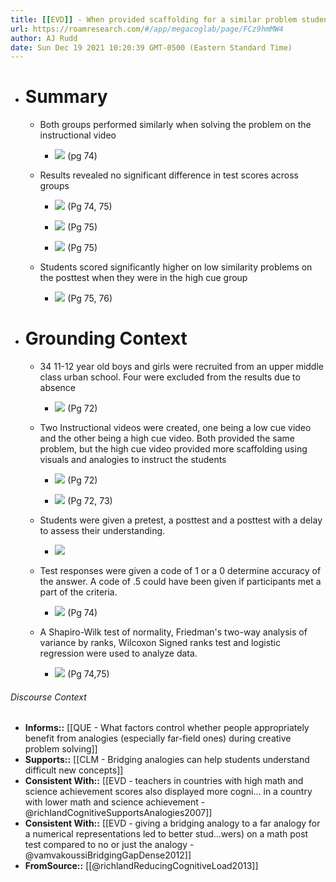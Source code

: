 ```yaml
---
title: [[EVD]] - When provided scaffolding for a similar problem students performed similarly compared to their peers given little scaffolding, however, when asked to solve problems with low similarity the group provided scaffolding performed significantly better. - [[@richlandReducingCognitiveLoad2013]]
url: https://roamresearch.com/#/app/megacoglab/page/FCz9hmMW4
author: AJ Rudd
date: Sun Dec 19 2021 10:20:39 GMT-0500 (Eastern Standard Time)
---
```


- # Summary

    - Both groups performed similarly when solving the problem on the instructional video

        - ![](https://firebasestorage.googleapis.com/v0/b/firescript-577a2.appspot.com/o/imgs%2Fapp%2Fmegacoglab%2FYSxBjMVwfC.png?alt=media&token=e963d0d5-9589-4bce-a671-8877a899a13f) (pg 74)

    - Results revealed no significant difference in test scores across groups

        - ![](https://firebasestorage.googleapis.com/v0/b/firescript-577a2.appspot.com/o/imgs%2Fapp%2Fmegacoglab%2FHECxnbkPWH.png?alt=media&token=389dde89-93d6-4142-ad11-0df461203730) (Pg 74, 75)

        - ![](https://firebasestorage.googleapis.com/v0/b/firescript-577a2.appspot.com/o/imgs%2Fapp%2Fmegacoglab%2F83tloVtrd-.png?alt=media&token=9fb65de1-50e8-4c03-8cdc-19c25fec1a31) (Pg 75)

        - ![](https://firebasestorage.googleapis.com/v0/b/firescript-577a2.appspot.com/o/imgs%2Fapp%2Fmegacoglab%2FJbTmih51Q6.png?alt=media&token=e7251cb2-21b8-49f1-b9fb-1ace03cb9c16) (Pg 75)

    - Students scored significantly higher on low similarity problems on the posttest when they were in the high cue group

        - ![](https://firebasestorage.googleapis.com/v0/b/firescript-577a2.appspot.com/o/imgs%2Fapp%2Fmegacoglab%2F49xXBycFWk.png?alt=media&token=c2117377-ef91-4860-8788-339dcf19aee8) (Pg 75, 76)
- # Grounding Context

    - 34 11-12 year old boys and girls were recruited from an upper middle class urban school. Four were excluded from the results due to absence

        - ![](https://firebasestorage.googleapis.com/v0/b/firescript-577a2.appspot.com/o/imgs%2Fapp%2Fmegacoglab%2FWhYnySBddr.png?alt=media&token=823ff0c9-84ff-42e9-a069-067a54bde04f) (Pg 72)

    - Two Instructional videos were created, one being a low cue video and the other being a high cue video. Both provided the same problem, but the high cue video provided more scaffolding using visuals and analogies to instruct the students

        - ![](https://firebasestorage.googleapis.com/v0/b/firescript-577a2.appspot.com/o/imgs%2Fapp%2Fmegacoglab%2Fg1iZiCpDRr.png?alt=media&token=57dff8f8-c545-41dd-86c1-6b9aee2155e4) (Pg 72)

        - ![](https://firebasestorage.googleapis.com/v0/b/firescript-577a2.appspot.com/o/imgs%2Fapp%2Fmegacoglab%2F5rOiRcBHpa.png?alt=media&token=0eb40999-81ba-4a33-a782-7b9731fde923) (Pg 72, 73)

    - Students were given a pretest, a posttest and a posttest with a delay to assess their understanding.

        - ![](https://firebasestorage.googleapis.com/v0/b/firescript-577a2.appspot.com/o/imgs%2Fapp%2Fmegacoglab%2FS8W53YwBQp.png?alt=media&token=a1a72e85-7d54-4bb7-bb81-4758c0a4778f)

    - Test responses were given a code of 1 or a 0 determine accuracy of the answer. A code of .5 could have been given if participants met a part of the criteria.

        - ![](https://firebasestorage.googleapis.com/v0/b/firescript-577a2.appspot.com/o/imgs%2Fapp%2Fmegacoglab%2FCHWOMeE7YF.png?alt=media&token=f5a28b92-5160-453b-8664-72ef7ea81af2) (Pg 74)

    - A Shapiro-Wilk test of normality, Friedman's two-way analysis of variance by ranks, Wilcoxon Signed ranks test and logistic regression were used to analyze data.

        - ![](https://firebasestorage.googleapis.com/v0/b/firescript-577a2.appspot.com/o/imgs%2Fapp%2Fmegacoglab%2FZqhLm3qWtr.png?alt=media&token=ab8ed27f-c1dd-439b-b702-d15a604a57ae)  (Pg 74,75)

###### Discourse Context

- **Informs::** [[QUE - What factors control whether people appropriately benefit from analogies (especially far-field ones) during creative problem solving]]
- **Supports::** [[CLM - Bridging analogies can help students understand difficult new concepts]]
- **Consistent With::** [[EVD - teachers in countries with high math and science achievement scores also displayed more cogni... in a country with lower math and science achievement - @richlandCognitiveSupportsAnalogies2007]]
- **Consistent With::** [[EVD - giving a bridging analogy to a far analogy for a numerical representations led to better stud...wers) on a math post test compared to no or just the analogy - @vamvakoussiBridgingGapDense2012]]
- **FromSource::** [[@richlandReducingCognitiveLoad2013]]
